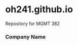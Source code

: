 # oh241.github.io
Repository for MGMT 382
<html>
  <head>
    
  </head>

  <body>
    <h3> Company Name </h3>
    
  </body>
</html>
